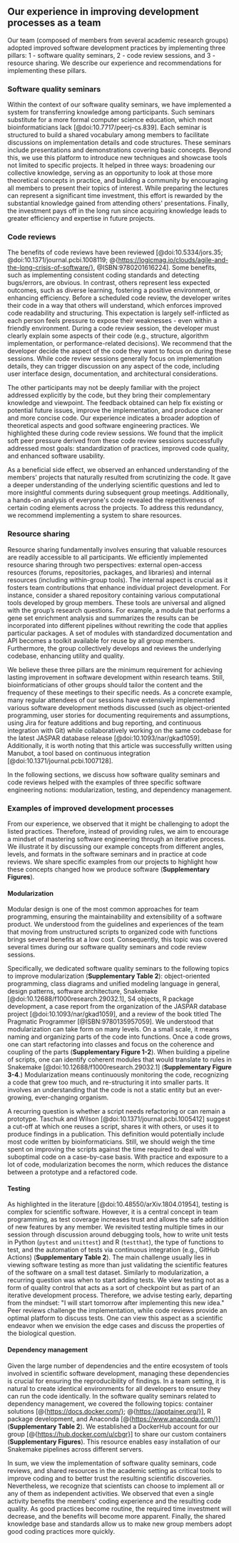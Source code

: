 ## Our experience in improving development processes as a team ##

Our team (composed of members from several academic research groups) adopted improved software development practices by implementing three pillars: 1 - software quality seminars, 2 - code review sessions, and 3 - resource sharing.
We describe our experience and recommendations for implementing these pillars.

### Software quality seminars ###

Within the context of our software quality seminars, we have implemented a system for transferring knowledge among participants.
Such seminars substitute for a more formal computer science education, which most bioinformaticians lack [@doi:10.7717/peerj-cs.839].
Each seminar is structured to build a shared vocabulary among members to facilitate discussions on implementation details and code structures. 
These seminars include presentations and demonstrations covering basic concepts.
Beyond this, we use this platform to introduce new techniques and showcase tools not limited to specific projects.
It helped in three ways: broadening our collective knowledge, serving as an opportunity to look at those more theoretical concepts in practice, and building a community by encouraging all members to present their topics of interest.
While preparing the lectures can represent a significant time investment, this effort is rewarded by the substantial knowledge gained from attending others' presentations.
Finally, the investment pays off in the long run since acquiring knowledge leads to greater efficiency and expertise in future projects.

### Code reviews ###

The benefits of code reviews have been reviewed [@doi:10.5334/jors.35; @doi:10.1371/journal.pcbi.1008119; @{https://logicmag.io/clouds/agile-and-the-long-crisis-of-software/}, @ISBN:9780201616224].
Some benefits, such as implementing consistent coding standards and detecting bugs/errors, are obvious.
In contrast, others represent less expected outcomes, such as diverse learning, fostering a positive environment, or enhancing efficiency.
Before a scheduled code review, the developer writes their code in a way that others will understand, which enforces improved code readability and structuring.
This expectation is largely self-inflicted as each person feels pressure to expose their weaknesses - even within a friendly environment.
During a code review session, the developer must clearly explain some aspects of their code (e.g., structure, algorithm implementation, or performance-related decisions).
We recommend that the developer decide the aspect of the code they want to focus on during these sessions.
While code review sessions generally focus on implementation details, they can trigger discussion on any aspect of the code, including user interface design, documentation, and architectural considerations.

The other participants may not be deeply familiar with the project addressed explicitly by the code, but they bring their complementary knowledge and viewpoint.
The feedback obtained can help fix existing or potential future issues, improve the implementation, and produce cleaner and more concise code.
Our experience indicates a broader adoption of theoretical aspects and good software engineering practices.
We highlighted these during code review sessions.
We found that the implicit soft peer pressure derived from these code review sessions successfully addressed most goals: standardization of practices, improved code quality, and enhanced software usability.

As a beneficial side effect, we observed an enhanced understanding of the members' projects that naturally resulted from scrutinizing the code.
It gave a deeper understanding of the underlying scientific questions and led to more insightful comments during subsequent group meetings.
Additionally, a hands-on analysis of everyone's code revealed the repetitiveness of certain coding elements across the projects.
To address this redundancy, we recommend implementing a system to share resources.

### Resource sharing ###

Resource sharing fundamentally involves ensuring that valuable resources are readily accessible to all participants.
We efficiently implemented resource sharing through two perspectives: external open-access resources (forums, repositories, packages, and libraries) and internal resources (including within-group tools).
The internal aspect is crucial as it fosters team contributions that enhance individual project development.
For instance, consider a shared repository containing various computational tools developed by group members.
These tools are universal and aligned with the group’s research questions.
For example, a module that performs a gene set enrichment analysis and summarizes the results can be incorporated into different pipelines without rewriting the code that applies particular packages.
A set of modules with standardized documentation and API becomes a toolkit available for reuse by all group members.
Furthermore, the group collectively develops and reviews the underlying codebase, enhancing utility and quality.

We believe these three pillars are the minimum requirement for achieving lasting improvement in software development within research teams.
Still, bioinformaticians of other groups should tailor the content and the frequency of these meetings to their specific needs.
As a concrete example, many regular attendees of our sessions have extensively implemented various software development methods discussed (such as object-oriented programming, user stories for documenting requirements and assumptions, using Jira for feature additions and bug reporting, and continuous integration with Git) while collaboratively working on the same codebase for the latest JASPAR database release [@doi:10.1093/nar/gkad1059].
Additionally, it is worth noting that this article was successfully written using Manubot, a tool based on continuous integration [@doi:10.1371/journal.pcbi.1007128].

In the following sections, we discuss how software quality seminars and code reviews helped with the examples of three specific software engineering notions: modularization, testing, and dependency management.

### Examples of improved development processes ###

From our experience, we observed that it might be challenging to adopt the listed practices.
Therefore, instead of providing rules, we aim to encourage a mindset of mastering software engineering through an iterative process.
We illustrate it by discussing our example concepts from different angles, levels, and formats in the software seminars and in practice at code reviews.
We share specific examples from our projects to highlight how these concepts changed how we produce software (**Supplementary Figures**).

#### Modularization ####

Modular design is one of the most common approaches for team programming, ensuring the maintainability and extensibility of a software product.
We understood from the guidelines and experiences of the team that moving from unstructured scripts to organized code with functions brings several benefits at a low cost.
Consequently, this topic was covered several times during our software quality seminars and code review sessions.

Specifically, we dedicated software quality seminars to the following topics to improve modularization (**Supplementary Table 2**): object-oriented programming, class diagrams and unified modeling language in general, design patterns, software architecture, Snakemake [@doi:10.12688/f1000research.29032.1], S4 objects, R package development, a case report from the organization of the JASPAR database project [@doi:10.1093/nar/gkad1059], and a review of the book titled The Pragmatic Programmer [@ISBN:9780135957059].
We understood that modularization can take form on many levels. On a small scale, it means naming and organizing parts of the code into functions.
Once a code grows, one can start refactoring into classes and focus on the coherence and coupling of the parts (**Supplementary Figure 1-2**).
When building a pipeline of scripts, one can identify coherent modules that would translate to rules in Snakemake [@doi:10.12688/f1000research.29032.1] (**Supplementary Figure 3-4**.)
Modularization means continuously monitoring the code, recognizing a code that grew too much, and re-structuring it into smaller parts.
It involves an understanding that the code is not a static entity but an ever-growing, ever-changing organism.

A recurring question is whether a script needs refactoring or can remain a prototype.
Taschuk and Wilson [@doi:10.1371/journal.pcbi.1005412] suggest a cut-off at which one reuses a script, shares it with others, or uses it to produce findings in a publication.
This definition would potentially include most code written by bioinformaticians.
Still, we should weigh the time spent on improving the scripts against the time required to deal with suboptimal code on a case-by-case basis.
With practice and exposure to a lot of code, modularization becomes the norm, which reduces the distance between a prototype and a refactored code.

#### Testing ####

As highlighted in the literature [@doi:10.48550/arXiv.1804.01954], testing is complex for scientific software.
However, it is a central concept in team programming, as test coverage increases trust and allows the safe addition of new features by any member.
We revisited testing multiple times in our session through discussion around debugging tools, how to write unit tests in Python (```pytest``` and ```unittest```) and R (```testthat```), the type of functions to test, and the automation of tests via continuous integration (e.g., GitHub Actions) (**Supplementary Table 2**).
The main challenge usually lies in viewing software testing as more than just validating the scientific features of the software on a small test dataset.
Similarly to modularization, a recurring question was when to start adding tests.
We view testing not as a form of quality control that acts as a sort of checkpoint but as part of an iterative development process.
Therefore, we advise testing early, departing from the mindset: "I will start tomorrow after implementing this new idea."
Peer reviews challenge the implementation, while code reviews provide an optimal platform to discuss tests.
One can view this aspect as a scientific endeavor when we envision the edge cases and discuss the properties of the biological question.

#### Dependency management ####

Given the large number of dependencies and the entire ecosystem of tools involved in scientific software development, managing these dependencies is crucial for ensuring the reproducibility of findings.
In a team setting, it is natural to create identical environments for all developers to ensure they can run the code identically. 
In the software quality seminars related to dependency management, we covered the following topics: container solutions [@{https://docs.docker.com/}; @{https://apptainer.org/}], R package development, and Anaconda [@{https://www.anaconda.com/}] (**Supplementary Table 2**).
We established a DockerHub account for our group [@{https://hub.docker.com/u/cbgr}] to share our custom containers (**Supplementary Figures**).
This resource enables easy installation of our Snakemake pipelines across different servers.

In sum, we view the implementation of software quality seminars, code reviews, and shared resources in the academic setting as critical tools to improve coding and to better trust the resulting scientific discoveries.
Nevertheless, we recognize that scientists can choose to implement all or any of them as independent activities.
We observed that even a single activity benefits the members' coding experience and the resulting code quality.
As good practices become routine, the required time investment will decrease, and the benefits will become more apparent.
Finally, the shared knowledge base and standards allow us to make new group members adopt good coding practices more quickly.